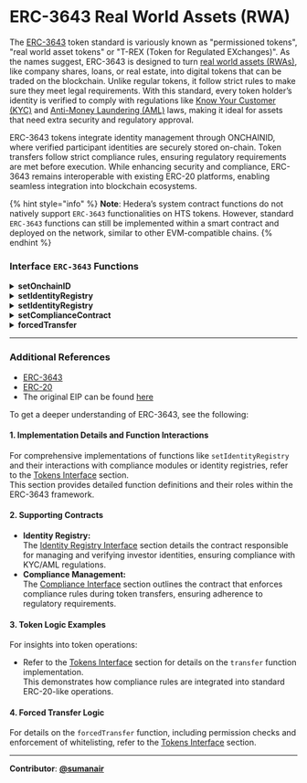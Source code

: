 # ERC-3643 Real World Assets (RWA)

The [ERC-3643](https://docs.erc3643.org/erc-3643) token standard is variously known as "permissioned tokens", "real world asset tokens" or "T-REX (Token for Regulated EXchanges)". As the names suggest, ERC-3643 is designed to turn [real world assets (RWAs)](../../../support-and-community/glossary.md#real-world-asset-rwa), like company shares, loans, or real estate, into digital tokens that can be traded on the blockchain. Unlike regular tokens, it follow strict rules to make sure they meet legal requirements. With this standard, every token holder’s identity is verified to comply with regulations like [Know Your Customer (KYC)](../../../support-and-community/glossary.md#know-your-customer-kyc) and [Anti-Money Laundering (AML)](../../../support-and-community/glossary.md#anti-money-laundering-aml) laws, making it ideal for assets that need extra security and regulatory approval.

ERC-3643 tokens integrate identity management through ONCHAINID, where verified participant identities are securely stored on-chain. Token transfers follow strict compliance rules, ensuring regulatory requirements are met before execution. While enhancing security and compliance, ERC-3643 remains interoperable with existing ERC-20 platforms, enabling seamless integration into blockchain ecosystems.

{% hint style="info" %}
**Note**: Hedera’s system contract functions do not natively support `ERC-3643` functionalities on HTS tokens. However, standard `ERC-3643` functions can still be implemented within a smart contract and deployed on the network, similar to other EVM-compatible chains.
{% endhint %}

### **Interface `ERC-3643` Functions**

<details>

<summary><strong>setOnchainID</strong></summary>

```solidity
function setOnchainID(address _onchainID) external;
```

Sets the token's onchain ID. Only the owner of the token contract can call this function.

</details>

<details>

<summary><strong>setIdentityRegistry</strong></summary>

```solidity
function setIdentityRegistry(address _identityRegistry) external; 
```

RWA tokens link to verified identities on-chain managed through a decentralized identity system.

</details>

<details>

<summary><strong>setIdentityRegistry</strong></summary>

```solidity
function setIdentityRegistry(address _identityRegistry) external
```

`setIdentityRegistry` allow contract owners additional administrative functions to manage compliance and identity registry settings.

</details>

<details>

<summary><strong>setComplianceContract</strong></summary>

```solidity
function setComplianceContract(address _compliance) external
```

`setComplianceContract` allow contract owners additional administrative functions to manage compliance and identity registry settings.

</details>

<details>

<summary><strong>forcedTransfer</strong></summary>

```solidity
function forcedTransfer(
    address _from,
    address _to,
    uint256 _amount
) external returns (bool);
```

Forces a transfer of tokens between two whitelisted addresses. Only an agent of the token can call this function.

</details>

***

### **Additional References**

* [ERC-3643](https://docs.erc3643.org/erc-3643)
* [ERC-20](https://ethereum.org/en/developers/docs/standards/tokens/erc-20/)
* The original EIP can be found [here](https://eips.ethereum.org/EIPS/eip-3643)

To get a deeper understanding of ERC-3643, see the following:

#### 1. Implementation Details and Function Interactions

For comprehensive implementations of functions like `setIdentityRegistry` and their interactions with compliance modules or identity registries, refer to the [Tokens Interface](https://docs.erc3643.org/erc-3643/smart-contracts-library/permissioned-tokens/tokens-interface) section.\
This section provides detailed function definitions and their roles within the ERC-3643 framework.

#### 2. Supporting Contracts

* **Identity Registry:**\
  The [Identity Registry Interface](https://docs.erc3643.org/erc-3643/smart-contracts-library/onchain-identities/identity-registry/identity-registry-interface) section details the contract responsible for managing and verifying investor identities, ensuring compliance with KYC/AML regulations.
* **Compliance Management:**\
  The [Compliance Interface](https://docs.erc3643.org/erc-3643/smart-contracts-library/compliance-management/compliance-interface) section outlines the contract that enforces compliance rules during token transfers, ensuring adherence to regulatory requirements.

#### 3. Token Logic Examples

For insights into token operations:

* Refer to the [Tokens Interface](https://docs.erc3643.org/erc-3643/smart-contracts-library/permissioned-tokens/tokens-interface) section for details on the `transfer` function implementation.\
  This demonstrates how compliance rules are integrated into standard ERC-20-like operations.

#### 4. Forced Transfer Logic

For details on the `forcedTransfer` function, including permission checks and enforcement of whitelisting, refer to the [Tokens Interface](https://docs.erc3643.org/erc-3643/smart-contracts-library/permissioned-tokens/tokens-interface) section.

***

**Contributor**: [**@sumanair** ](https://github.com/sumanair)
